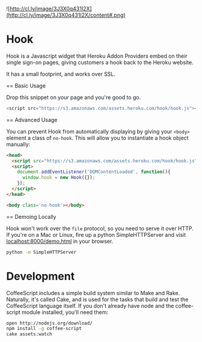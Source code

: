 ![http://cl.ly/image/3J3X0q431I2X](http://cl.ly/image/3J3X0q431I2X/content#.png)

Hook
====

Hook is a Javascript widget that Heroku Addon Providers embed on their 
single sign-on pages, giving customers a hook back to the Heroku website.

It has a small footprint, and works over SSL.

== Basic Usage

Drop this snippet on your page and you're good to go.

```js
<script src="https://s3.amazonaws.com/assets.heroku.com/hook/hook.js"></script>
```

== Advanced Usage

You can prevent Hook from automatically displaying by giving your `<body>` 
element a class of `no-hook`. This will allow you to instantiate a hook object 
manually:

```html
<head>
  <script src="https://s3.amazonaws.com/assets.heroku.com/hook/hook.js"></script>
  <script>
    document.addEventListener('DOMContentLoaded', function(){
      window.hook = new Hook({});
    });
  </script>
</head>

<body class='no-hook'></body>
```

== Demoing Locally

Hook won't work over the `file` protocol, so you need to serve
it over HTTP. If you're on a Mac or Linux, fire up a python 
SimpleHTTPServer and visit 
[localhost:8000/demo.html](http://localhost:8000/demo.html) 
in your browser.

```bash
python -m SimpleHTTPServer
```

Development
===========

CoffeeScript includes a simple build system similar to Make and Rake. Naturally, it's called Cake, and is used for the tasks that build and test the CoffeeScript language itself. If you don't already have node and the coffee-script module installed, you'll need them:

```bash
open http://nodejs.org/download/
npm install -g coffee-script
cake assets:watch
```
